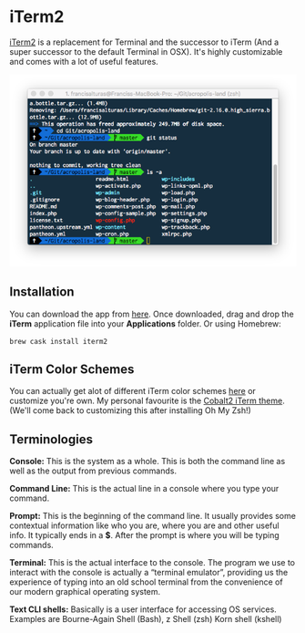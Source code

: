 # iTerm2

[iTerm2](http://www.iterm2.com/) is a replacement for Terminal and the successor to iTerm \(And a super successor to the default Terminal in OSX\). It's highly customizable and comes with a lot of useful features.

![iTerm running with Oh My ZSH on the Cobalt Theme](../../.gitbook/assets/screen-shot-2018-01-25-at-3.58.41-am.png)

## Installation

You can download the app from [here](http://www.iterm2.com/). Once downloaded, drag and drop the **iTerm** application file into your **Applications** folder. Or using Homebrew:

```text
brew cask install iterm2
```

## iTerm Color Schemes

You can actually get alot of different iTerm color schemes [here](https://github.com/mbadolato/iTerm2-Color-Schemes/tree/master/schemes) or customize you're own. My personal favourite is the [Cobalt2 iTerm theme](https://github.com/wesbos/Cobalt2-iterm/blob/master/cobalt2.itermcolors). \(We'll come back to customizing this after installing Oh My Zsh!\)

## Terminologies

**Console:** This is the system as a whole. This is both the command line as well as the output from previous commands.

**Command Line:** This is the actual line in a console where you type your command.

**Prompt:** This is the beginning of the command line. It usually provides some contextual information like who you are, where you are and other useful info. It typically ends in a **$**. After the prompt is where you will be typing commands.

**Terminal:** This is the actual interface to the console. The program we use to interact with the console is actually a “terminal emulator”, providing us the experience of typing into an old school terminal from the convenience of our modern graphical operating system.

**Text CLI shells:** Basically is a user interface for accessing OS services. Examples are Bourne-Again Shell \(Bash\), z Shell \(zsh\) Korn shell \(kshell\)

